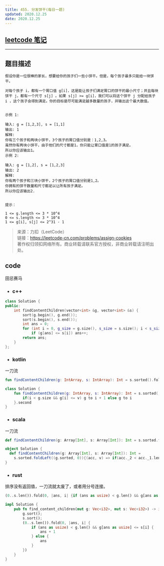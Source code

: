 ```yaml
---
title: 455. 分发饼干(每日一题)
updated: 2020.12.25  
date: 2020.12.25  
---
```


## [leetcode 笔记](https://lzyprime.github.io/leetcode/leetcode)

---

## 题目描述

```
假设你是一位很棒的家长，想要给你的孩子们一些小饼干。但是，每个孩子最多只能给一块饼干。

对每个孩子 i，都有一个胃口值 g[i]，这是能让孩子们满足胃口的饼干的最小尺寸；并且每块饼干 j，都有一个尺寸 s[j] 。如果 s[j] >= g[i]，我们可以将这个饼干 j 分配给孩子 i ，这个孩子会得到满足。你的目标是尽可能满足越多数量的孩子，并输出这个最大数值。

 
示例 1:

输入: g = [1,2,3], s = [1,1]
输出: 1
解释: 
你有三个孩子和两块小饼干，3个孩子的胃口值分别是：1,2,3。
虽然你有两块小饼干，由于他们的尺寸都是1，你只能让胃口值是1的孩子满足。
所以你应该输出1。
示例 2:

输入: g = [1,2], s = [1,2,3]
输出: 2
解释: 
你有两个孩子和三块小饼干，2个孩子的胃口值分别是1,2。
你拥有的饼干数量和尺寸都足以让所有孩子满足。
所以你应该输出2.
 

提示：

1 <= g.length <= 3 * 10^4
0 <= s.length <= 3 * 10^4
1 <= g[i], s[j] <= 2^31 - 1

```

> 来源：力扣（LeetCode）  
> 链接：https://leetcode-cn.com/problems/assign-cookies  
> 著作权归领扣网络所有。商业转载请联系官方授权，非商业转载请注明出处。



## code

田忌赛马

- ### c++

```c++
class Solution {
public:
    int findContentChildren(vector<int> &g, vector<int> &s) {
        sort(g.begin(), g.end());
        sort(s.begin(), s.end());
        int ans = 0;
        for (int i = 0, g_size = g.size(), s_size = s.size(); i < s_size && ans < g_size; i++)
            if (g[ans] <= s[i]) ans++;
        return ans;
    }
};
```

- ### kotlin

一刀流

```kotlin
fun findContentChildren(g: IntArray, s: IntArray): Int = s.sorted().fold(g.sorted() to 0){(g, i), v-> if(i < g.size && g[i] <= v) g to i + 1 else g to i }.second
```

```kotlin
class Solution {
    fun findContentChildren(g: IntArray, s: IntArray): Int = s.sorted().fold(g.sorted() to 0){(g, i), v->
        if(i < g.size && g[i] <= v) g to i + 1 else g to i
    }.second
}
```

- ### scala

一刀流

```scala
def findContentChildren(g: Array[Int], s: Array[Int]): Int = s.sorted.foldLeft((g.sorted, 0)){(acc, v) => if(acc._2 < acc._1.length && acc._1(acc._2) <= v) (acc._1, acc._2 + 1) else acc}._2
```

```scala
object Solution {
  def findContentChildren(g: Array[Int], s: Array[Int]): Int =
    s.sorted.foldLeft((g.sorted, 0)){(acc, v) => if(acc._2 < acc._1.length && acc._1(acc._2) <= v) (acc._1, acc._2 + 1) else acc}._2
}
```

- ### rust

排序没有返回值，一刀流就太废了，或者用分号连接。

```rust
(0..s.len()).fold(0, |ans, i| {if (ans as usize) < g.len() && g[ans as usize] <= s[i] {ans + 1} else {ans}})
```

```rust
impl Solution {
    pub fn find_content_children(mut g: Vec<i32>, mut s: Vec<i32>) -> i32 {
        g.sort();
        s.sort();
        (0..s.len()).fold(0, |ans, i| {
            if (ans as usize) < g.len() && g[ans as usize] <= s[i] {
                ans + 1
            } else {
                ans
            }
        })
    }
}
```